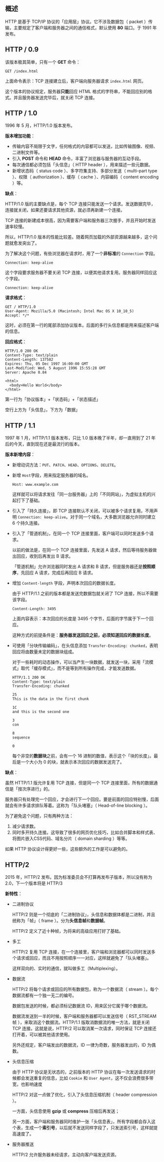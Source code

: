 ## 概述

HTTP 是基于 TCP/IP 协议的「应用层」协议。它不涉及数据包（ packet ）传输，主要规定了客户端和服务器之间的通信格式，默认使用 **80** 端口。于 1991 年发布。

## HTTP / 0.9

该版本极其简单，只有一个 **GET** 命令：

```
GET /index.html
```

上面命令表示：TCP 连接建立后，客户端向服务器请求 `index.html` 网页。

这个版本的协议规定，服务器**只能**回应 HTML 格式的字符串，不能回应别的格式。并且服务器发送完毕后，就关闭 TCP 连接。

## HTTP / 1.0

1996 年 5 月，HTTP/1.0 版本发布。

**版本增加功能**：

- 传输内容不局限于文字，任何格式的内容都可以发送，比如传输图像、视频、二进制文件等。
- 引入 **POST** 命令和 **HEAD** 命令，丰富了浏览器与服务器的互动手段。
- 每次通信都必须包括「头信息」（ HTTP header ），用来描述一些元数据。
- 新增状态码（ status code ）、多字符集支持、多部分发送（ multi-part type ）、权限（ authorization ）、缓存（ cache ）、内容编码（ content encoding ）等。

**缺点**：

HTTP/1.0 版的主要缺点是，每个 TCP 连接只能发送一个请求。发送数据完毕，连接就关闭，如果还要请求其他资源，就必须再新建一个连接。

TCP 连接的新建成本很高，因为需要客户端和服务器三次握手，并且开始时发送速率较慢。

所以，HTTP/1.0 版本的性能比较差。随着网页加载的外部资源越来越多，这个问题就愈发突出了。

为了解决这个问题，有些浏览器在请求时，用了一个**非标准**的 `Connection` 字段。

```
Connection: keep-alive
```

这个字段要求服务器不要关闭 TCP 连接，以便其他请求复用。服务器同样回应这个字段。

```
Connection: keep-alive
```

**请求格式**：

```
GET / HTTP/1.0
User-Agent: Mozilla/5.0 (Macintosh; Intel Mac OS X 10_10_5)
Accept: */*
```

这时，必须在第一行的尾部添加协议版本。后面的多行头信息都是用来描述客户端的信息。

**回应格式**：

```
HTTP/1.0 200 OK 
Content-Type: text/plain
Content-Length: 137582
Expires: Thu, 05 Dec 1997 16:00:00 GMT
Last-Modified: Wed, 5 August 1996 15:55:28 GMT
Server: Apache 0.84

<html>
  <body>Hello World</body>
</html>
```

第一行为「协议版本」+「状态码」+「状态描述」

空行上方为「头信息」，下方为「数据」

## HTTP / 1.1

1997 年 1 月，HTTP/1.1 版本发布，只比 1.0 版本晚了半年，却一直用到了 21 年后的今天，直到现在还是最流行的版本。

**版本新增内容**：

- 新增动词方法：`PUT`、`PATCH`、`HEAD`、`OPTIONS`、`DELETE`。
- 新增 `Host`字段，用来指定服务器的域名。

    ```
    Host: www.example.com
    ```

    这样就可以将请求发往「同一台服务器」上的「不同网站」，为虚拟主机的兴起打下了基础。

- 引入了「持久连接」，即 TCP 连接默认不关闭，可以被多个请求复用，不用声明 `Connection: keep-alive`。对于同一个域名，大多数浏览器允许同时建立 6 个持久连接。
- 引入了「管道机制」，在同一个 TCP 连接里面，客户端可以同时发送多个请求。

    以前的做法是，在同一个 TCP 连接里面，先发送 A 请求，然后等待服务器做出回应，收到后再发出 B 请求。

    「管道机制」允许浏览器同时发出 A 请求和 B 请求，但是服务器还是**按照顺序**，先回应 A 请求，完成后再回应 B 请求。

- 增加 `Content-length` 字段，声明本次回应的数据长度。

    由于 HTTP/1.1 之前的版本都是发送完数据包就关闭了 TCP 连接，所以不需要该字段。

    ```
    Content-Length: 3495
    ```

    上面内容表示：本次回应的长度是 3495 个字节，后面的字节属于下一个回应。
    
    这种方式的前提条件是：**服务器发送回应之前，必须知道回应的数据长度**。

- 可使用「分块传输编码」，在头信息添加 `Transfer-Encoding: chunked`，表明回应将由数量未定的数据块组成。

    对于一些耗时的动态操作，可以当产生一块数据，就发送一块，采用「流模式」取代「缓存模式」，而不是等到所有操作完成，才能发送数据。

    ```
    HTTP/1.1 200 OK
    Content-Type: text/plain
    Transfer-Encoding: chunked

    25
    This is the data in the first chunk

    1C
    and this is the second one

    3
    con

    8
    sequence

    0
    ```

    每个非空的**数据块**之前，会有一个 16 进制的数值，表示这个「块的长度」。最后是一个大小为 0 的块，就表示本次回应的数据发送完了。

**缺点**：

虽然 HTTP/1.1 版允许复用 TCP 连接，但是同一个 TCP 连接里面，所有的数据通信是「按次序进行」的。

服务器只有处理完一个回应，才会进行下一个回应。要是前面的回应特别慢，后面就会有许多请求排队等着。这称为「队头堵塞」（ Head-of-line blocking ）。

为了避免这个问题，只有两种方法：

1. 减少请求数。
2. 同时多开持久连接。这导致了很多的网页优化技巧，比如合并脚本和样式表、将图片嵌入CSS代码、域名分片（ domain sharding ）等等。

如果 HTTP 协议设计得更好一些，这些额外的工作是可以避免的。

## HTTP/2

2015 年，HTTP/2 发布。因为标准委员会不打算再发布子版本，所以没有称为 2.0，下一个版本将是 HTTP/3

**新特性**：

- 二进制协议

    HTTP/2 则是一个彻底的「二进制协议」，头信息和数据体都是二进制，并且统称为「帧」（ frame ）。分为**头信息帧**和**数据帧**。

    HTTP/2 定义了近十种帧，为将来的高级应用打好了基础。

- 多工

    HTTP/2 复用 TCP 连接，在一个连接里，客户端和浏览器都可以同时发送多个请求或回应，而且不用按照顺序一一对应，这样就避免了「队头堵塞」。

    这样双向的、实时的通信，就叫做多工（Multiplexing）。

- 数据流

    HTTP/2 将每个请求或回应的所有数据包，称为一个数据流（ stream ）。每个数据流都有一个独一无二的编号。
    
    数据包发送的时候，都必须标记数据流 ID，用来区分它属于哪个数据流。

    数据流发送到一半的时候，客户端和服务器都可以发送信号（ RST_STREAM 帧 ），来取消这个数据流。HTTP/1.1 版取消数据流的唯一方法，就是关闭 TCP 连接。这就是说，HTTP/2 可以取消某一次请求，同时保证 TCP 连接还打开着，可以被其他请求使用。
    
    另外还规定，客户端发出的数据流，ID 一律为奇数，服务器发出的，ID 为偶数。

- 头信息压缩

    由于 HTTP 协议是无状态的，之前版本的 HTTP 协议在每一次发送请求的时候都会发送重复的信息，比如 `Cookie` 和 `User Agent`，这不仅会浪费很多带宽，也影响速度

    HTTP/2 对这一点做了优化，引入了头信息压缩机制（ header compression ）。
    
    一方面，头信息使用 **gzip** 或 **compress** 压缩后再发送；
    
    另一方面，客户端和服务器同时维护一张「头信息表」，所有字段都会存入这个表，生成一个**索引号**，以后就不发送同样字段了，只发送索引号，这样就提高速度了。

- 服务器推送

    HTTP/2 允许服务器未经请求，主动向客户端发送资源。